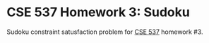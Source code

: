 # CSE 537 Homework 3: Sudoku

Sudoku constraint satusfaction problem for [CSE 537](https://www.cs.stonybrook.edu/students/Graduate-Studies/courses/CSE537) homework #3.

